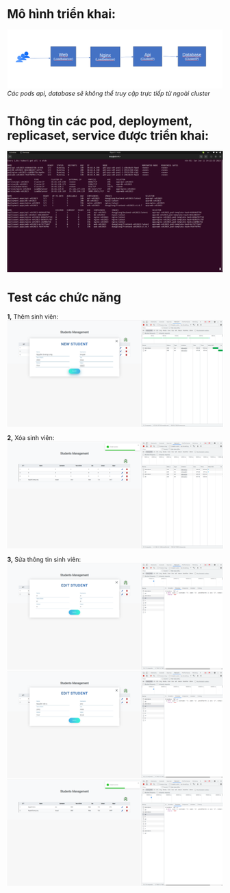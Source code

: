 # Mô hình triển khai:
<img src= Images/Architectural.png>
<i>Các pods api, database sẽ không thể truy cập trực tiếp từ ngoài cluster</i>

# Thông tin các pod, deployment, replicaset, service được triển khai:
<img src= Images/GetAllInfo.png>

# Test các chức năng
<b>1,</b> Thêm sinh viên:
<img src= Images/PageGetAll.png>

<b>2,</b> Xóa sinh viên:
<img src= Images/Delete.png>

<b>3,</b> Sửa thông tin sinh viên:
<img src= Images/Edit1.png>
<img src= Images/Edit2.png>
<img src= Images/Edit3.png>